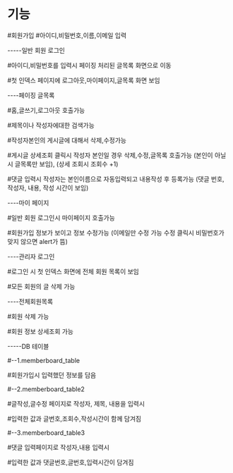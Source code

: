 # 기능
#회원가입
#아이디,비밀번호,이름,이메일 입력

-----일반 회원 로그인

#아이디,비밀번호를 입력시 페이징 처리된 글목록 화면으로 이동

#첫 인덱스 페이지에 로그아웃,마이페이지,글목록 화면 보임

----페이징 글목록

#홈,글쓰기,로그아웃 호출가능

#제목이나 작성자에대한 검색가능

#작성자본인의 게시글에 대해서 삭제,수정가능

#게시글 상세조회 클릭시 작성자 본인일 경우 삭제,수정,글목록 호출가능 (본인이 아닐시 글목록만 보임), (상세 조회시 조회수 +1)

#댓글 입력시 작성자는 본인이름으로 자동입력되고 내용작성 후 등록가능 (댓글 번호, 작성자, 내용, 작성 시간이 보임)


----마이 페이지

#일반 회원 로그인시 마이페이지 호출가능

#회원가입 정보가 보이고 정보 수정가능 (이메일만 수정 가능 수정 클릭시 비밀번호가 맞지 않으면 alert가 뜸)

----관리자 로그인

#로그인 시 첫 인덱스 화면에 전체 회원 목록이 보임

#모든 회원의 글 삭제 가능

----전체회원목록

#회원 삭제 가능

#회원 정보 상세조회 가능


-----DB 테이블

#--1.memberboard_table

#회원가입시 입력했던 정보를 담음

#--2.memberboard_table2

#글작성,글수정 페이지로 작성자, 제목, 내용을 입력시

#입력한 값과 글번호,조회수,작성시간이 함께 담겨짐

#--3.memberboard_table3

#댓글 입력페이지로 작성자,내용 입력시

#입력한 값과 댓글번호,글번호,입력시간이 담겨짐



